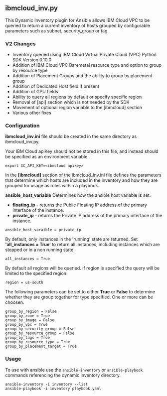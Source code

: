 ## ibmcloud_inv.py
This Dynamic Inventory plugin for Ansible allows IBM Cloud VPC to be queried to return a current
inventory of hosts grouped by configurable parameters such as subnet, security_group or tag.

### V2 Changes
- Inventory queried using IBM Cloud Virtual Private Cloud (VPC) Python SDK Version 0.10.0
- Addition of IBM Cloud VPC Baremetal resource type and option to group by resource type
- Addition of Placement Groups and the ability to group by placement group
- Addition of Dedicated Host field if present
- Addition of GPU fields
- Ability to query all regions by default or specify specific region
- Removal of [api] section which is not needed by the SDK
- Movement of optional region variable to the [ibmcloud] section
- Various other fixes

### Configuration

<b>ibmcloud_inv.ini</b> file should be created in the same directory as ibmcloud_inv.py.

Your IBM Cloud apiKey should not be stored in this file, and instead should be specified as an environment variable.

```
export IC_API_KEY=<ibmcloud apikey>
```

In the <b>[ibmcloud]</b> section of the ibmcloud_inv.ini file defines the parameters that determine which hosts are
included in the inventory and how they are grouped for usage as roles within a playbook.

<b>ansible_host_variable</b> Determines how the ansible host variable is set.
- **floating_ip** - returns the Public Floating IP address  of the primary interface of the instance.
- **private_ip** - returns the Private IP address of the primary interface of the instance.
```
ansible_host_varaible = private_ip
```

By default, only instances in the 'running' state are returned. Set <b>'all_instances = True' </b> to return all instances,
 including instances which are stopped or in a non running state.
```
all_instances = True
```

By default all regions will be queried.   If region is specified the query will be limited to the specified region.
```
region = us-south
```

The following parameters can be set to either <b>True</b> or <b>False</b> to determine whether they are group together
for type specified.  One or more can be choosen.

```
group_by_region = False
group_by_zone = True
group_by_image = False
group_by_vpc = True
group_by_security_group = False
group_by_resource_group = False
group_by_tags = True
group_by_resource_type = True
group_by_placement_target = True
```

### Usage
To use with ansible use the `ansible-inventory` or `ansible-playbook` commands referencing the dynamic inventory directory.
```
ansible-inventory -i inventory --list
ansible-playbook -i inventory playbook.yaml
```

